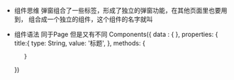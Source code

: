 - 组件思维
   弹窗组合了一些标签，形成了独立的弹窗功能，在其他页面里也要用到，
   组合成一个独立的组件，这个组件的名字就叫<dialog />
   写一个小程序，先分析主体，有那些组件，最后页面拼装

   页面是由组件拼装而成。

- 组件语法
   同于Page  但是又有不同
   Components({
       data : { },
       properties: { 
          <!-- 属性类型定义 -->
         title:{
            type: String,
            value: '标题',
         },
         methods: {
            
         }
   })